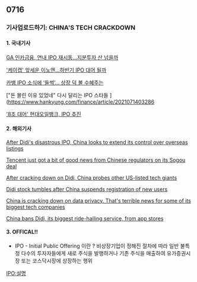 ## 0716
### 기사업로드하기: CHINA'S TECH CRACKDOWN
#### 1. 국내기사

[GA 인카금융, 연내 IPO 재시동…지분투자 산 넘을까
](https://www.econovill.com/news/articleView.html?idxno=540937)

['케이캡' 앞세운 이노엔…하반기 IPO 대어 될까
](https://www.docdocdoc.co.kr/news/articleView.html?idxno=2012124)

[카뱅 IPO 소식에 ‘들썩’… 상장 덕 볼 수혜주는
](https://biz.chosun.com/stock/analysis-prospect/2021/06/30/K2KQNO33CVA5FH2PSFFKXT6MEI/)

["돈 몰린 이유 있었네" 다시 달리는 IPO 스타들
](https://www.hankyung.com/finance/article/2021071403286

['8조 대어' 현대오일뱅크, IPO 추진
](https://www.hankyung.com/finance/article/2021071381361)

[]()

>

#### 2. 해외기사

[After Didi's disastrous IPO, China looks to extend its control over overseas listings](https://edition.cnn.com/2021/07/12/tech/china-crackdown-overseas-ipo-intl-hnk/index.html)

[Tencent just got a bit of good news from Chinese regulators on its Sogou deal](https://edition.cnn.com/2021/07/13/tech/tencent-chinese-tech-stocks-intl-hnk/index.html)

[After cracking down on Didi, China probes other US-listed tech giants](https://edition.cnn.com/2021/07/05/tech/china-cybersecurity-ban-apps-intl-hnk/index.html)

[Didi stock tumbles after China suspends registration of new users](https://edition.cnn.com/2021/07/02/investing/didi-china-stock/index.html)

[China is cracking down on data privacy. That's terrible news for some of its biggest tech companies](https://edition.cnn.com/2021/07/07/tech/china-didi-data-tech-crackdown-intl-hnk/index.html)

[China bans Didi, its biggest ride-hailing service, from app stores](https://edition.cnn.com/2021/07/04/tech/china-app-store-didi/index.html)

>

#### 3. OFFICAL!!

* IPO - Initial Public Offering 이란 ? 비상장기업이 정해진 절차에 따라 일반 불특정 다수의 투자자들에게 새로 주식을 발행하거나 기존 주식을 매출하여 유가증권시장 또는 코스닥시장에 상장하는 행위

[IPO:설명](https://www.shinhaninvest.com/siw/ib/ecm/ib_ecm_ipo_tab1_1/contents.do)
